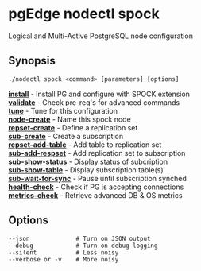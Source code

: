 # pgEdge nodectl spock 
Logical and Multi-Active PostgreSQL node configuration

## Synopsis
    ./nodectl spock <command> [parameters] [options] 

[**install**](doc/spock-install.md)             - Install PG and configure with SPOCK extension<br>
[**validate**](doc/spock-validate.md)           - Check pre-req's for advanced commands<br>
[**tune**](doc/spock-tune.md)                   - Tune for this configuration<br>
[**node-create**](doc/spock-node-create.md)     - Name this spock node<br>
[**repset-create**](doc/spock-repset-create.md) - Define a replication set<br>
[**sub-create**](doc/spock-sub-create.md)       - Create a subscription<br>
[**repset-add-table**](doc/spock-repset-add-table.md)  - Add table to replication set<br>
[**sub-add-respset**](doc/spock-sub-add-repset.md)     - Add replication set to subscription<br>
[**sub-show-status**](doc/spock-sub-show-status.md)        - Display status of subcription<br>
[**sub-show-table**](doc/spock-sub-show-table.md)      - Display subscription table(s)<br>
[**sub-wait-for-sync**](doc/spock-sub-wait-for-sync.md)  - Pause until subscription synched<br>
[**health-check**](doc/spock-health-check.md)          - Check if PG is accepting connections<br>
[**metrics-check**](doc/spock-metrics-check.md)        - Retrieve advanced DB & OS metrics<br>

## Options
    --json             # Turn on JSON output
    --debug            # Turn on debug logging
    --silent           # Less noisy
    --verbose or -v    # More noisy
